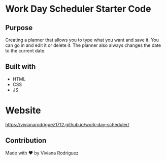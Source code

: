 # Work Day Scheduler Starter Code

## Purpose 
Creating a planner that allows you to type what you want and save it. You can go in and edit it or delete it. The planner also always changes the date to the current date.

## Built with
* HTML
* CSS
* JS

# Website
https://vivianarodriguez1712.github.io/work-day-scheduler/

## Contribution
Made with ❤️ by Viviana Rodriguez